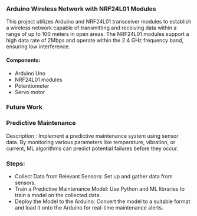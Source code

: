 ### Arduino Wireless Network with NRF24L01 Modules
This project utilizes Arduino and NRF24L01 transceiver modules to establish a wireless network capable of transmitting and receiving data within a range of up to 100 meters in open areas. The NRF24L01 modules support a high data rate of 2Mbps and operate within the 2.4 GHz frequency band, ensuring low interference.

#### Components:
- Arduino Uno
- NRF24L01 modules
- Potentiometer
- Servo motor

### Future Work
### Predictive Maintenance
  Description : Implement a predictive maintenance system using sensor data. By monitoring various parameters like temperature, vibration, or current, ML algorithms can predict potential failures before they occur.

### Steps:
- Collect Data from Relevant Sensors: Set up and gather data from sensors.
- Train a Predictive Maintenance Model: Use Python and ML libraries to train a model on the collected data.
- Deploy the Model to the Arduino: Convert the model to a suitable format and load it onto the Arduino for real-time maintenance alerts.
